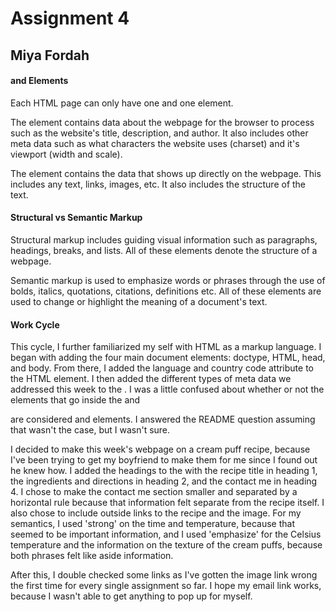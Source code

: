 # Assignment 4
## Miya Fordah
#### <head> and <body> Elements

Each HTML page can only have one <head> and one <body> element.

The <head> element contains data about the webpage for the browser to process
such as the website's title, description, and author. It also includes other
meta data such as what characters the website uses (charset) and it's viewport
(width and scale).

The <body> element contains the data that shows up directly on the webpage. This
includes any text, links, images, etc. It also includes the structure of the text.

#### Structural vs Semantic Markup

Structural markup includes guiding visual information such as paragraphs, headings,
breaks, and lists. All of these elements denote the structure of a webpage.

Semantic markup is used to emphasize words or phrases through the use of bolds,
italics, quotations, citations, definitions etc. All of these elements are used
to change or highlight the meaning of a document's text.

#### Work Cycle

This cycle, I further familiarized my self with HTML as a markup language. I
began with adding the four main document elements: doctype, HTML, head, and body.
From there, I added the language and country code attribute to the HTML element.
I then added the different types of meta data we addressed this week to the <head>. I was a
little confused about whether or not the elements that go inside the <head> and
<body> are considered <head> and <body> elements. I answered the
README question assuming that wasn't the case, but I wasn't sure.

I decided to make this week's webpage on a cream puff recipe, because I've been
trying to get my boyfriend to make them for me since I found out he knew how. I
added the headings to the <body> with the recipe title in heading 1, the ingredients
and directions in heading 2, and the contact me in heading 4. I chose to make
the contact me section smaller and separated by a horizontal rule because that
information felt separate from the recipe itself. I also chose to include outside
links to the recipe and the image. For my semantics, I used 'strong' on the time
and temperature, because that seemed to be important information, and I used
'emphasize' for the Celsius temperature and the information on the texture of
the cream puffs, because both phrases felt like aside information.

After this, I double checked some links as I've gotten the image link wrong the
first time for every single assignment so far. I hope my email link works,
because I wasn't able to get anything to pop up for myself.
